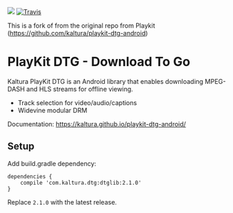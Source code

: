 [![](https://jitpack.io/v/com.adheus/playkit-dtg-android.svg)](https://jitpack.io/#com.adheus/playkit-dtg-android) [![Travis](https://img.shields.io/travis/adheus/playkit-dtg-android.svg)](https://travis-ci.org/adheus/playkit-dtg-android)

This is a fork of from the original repo from Playkit (https://github.com/kaltura/playkit-dtg-android)

# PlayKit DTG - Download To Go

Kaltura PlayKit DTG is an Android library that enables downloading MPEG-DASH and HLS streams for offline viewing.

* Track selection for video/audio/captions
* Widevine modular DRM

Documentation: https://kaltura.github.io/playkit-dtg-android/

## Setup

Add build.gradle dependency:

	dependencies {
		compile 'com.kaltura.dtg:dtglib:2.1.0'
	}


Replace `2.1.0` with the latest release.
